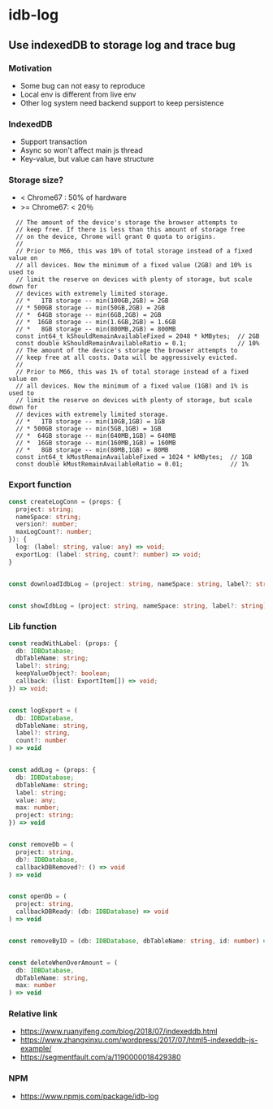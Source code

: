 # idb-log

## Use indexedDB to storage log and trace bug

### Motivation

- Some bug can not easy to reproduce
- Local env is different from live env
- Other log system need backend support to keep persistence

### IndexedDB

- Support transaction
- Async so won't affect main js thread
- Key-value, but value can have structure

### Storage size?

- < Chrome67 : 50% of hardware
- &gt;= Chrome67: < 20％

```
  // The amount of the device's storage the browser attempts to
  // keep free. If there is less than this amount of storage free
  // on the device, Chrome will grant 0 quota to origins.
  //
  // Prior to M66, this was 10% of total storage instead of a fixed value on
  // all devices. Now the minimum of a fixed value (2GB) and 10% is used to
  // limit the reserve on devices with plenty of storage, but scale down for
  // devices with extremely limited storage.
  // *   1TB storage -- min(100GB,2GB) = 2GB
  // * 500GB storage -- min(50GB,2GB) = 2GB
  // *  64GB storage -- min(6GB,2GB) = 2GB
  // *  16GB storage -- min(1.6GB,2GB) = 1.6GB
  // *   8GB storage -- min(800MB,2GB) = 800MB
  const int64_t kShouldRemainAvailableFixed = 2048 * kMBytes;  // 2GB
  const double kShouldRemainAvailableRatio = 0.1;              // 10%
  // The amount of the device's storage the browser attempts to
  // keep free at all costs. Data will be aggressively evicted.
  //
  // Prior to M66, this was 1% of total storage instead of a fixed value on
  // all devices. Now the minimum of a fixed value (1GB) and 1% is used to
  // limit the reserve on devices with plenty of storage, but scale down for
  // devices with extremely limited storage.
  // *   1TB storage -- min(10GB,1GB) = 1GB
  // * 500GB storage -- min(5GB,1GB) = 1GB
  // *  64GB storage -- min(640MB,1GB) = 640MB
  // *  16GB storage -- min(160MB,1GB) = 160MB
  // *   8GB storage -- min(80MB,1GB) = 80MB
  const int64_t kMustRemainAvailableFixed = 1024 * kMBytes;  // 1GB
  const double kMustRemainAvailableRatio = 0.01;             // 1%

```

### Export function

```ts
const createLogConn = (props: {
  project: string;
  nameSpace: string;
  version?: number;
  maxLogCount?: number;
}): {
  log: (label: string, value: any) => void;
  exportLog: (label: string, count?: number) => void;
}


const downloadIdbLog = (project: string, nameSpace: string, label?: string) => void


const showIdbLog = (project: string, nameSpace: string, label?: string) => void

```

### Lib function

```ts
const readWithLabel: (props: {
  db: IDBDatabase;
  dbTableName: string;
  label?: string;
  keepValueObject?: boolean;
  callback: (list: ExportItem[]) => void;
}) => void;


const logExport = (
  db: IDBDatabase,
  dbTableName: string,
  label?: string,
  count?: number
) => void


const addLog = (props: {
  db: IDBDatabase;
  dbTableName: string;
  label: string;
  value: any;
  max: number;
  project: string;
}) => void


const removeDb = (
  project: string,
  db?: IDBDatabase,
  callbackDBRemoved?: () => void
) => void


const openDb = (
  project: string,
  callbackDBReady: (db: IDBDatabase) => void
) => void


const removeByID = (db: IDBDatabase, dbTableName: string, id: number) => void


const deleteWhenOverAmount = (
  db: IDBDatabase,
  dbTableName: string,
  max: number
) => void
```

### Relative link

- https://www.ruanyifeng.com/blog/2018/07/indexeddb.html
- https://www.zhangxinxu.com/wordpress/2017/07/html5-indexeddb-js-example/
- https://segmentfault.com/a/1190000018429380


### NPM

- https://www.npmjs.com/package/idb-log